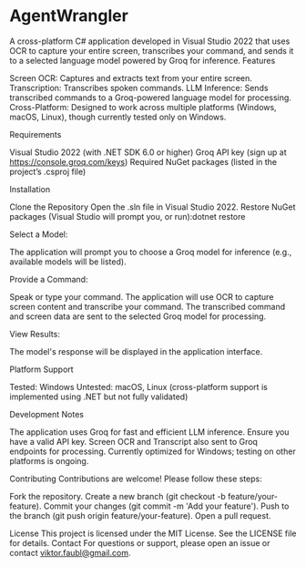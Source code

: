 # AgentWrangler

A cross-platform C# application developed in Visual Studio 2022 that uses OCR to capture your entire screen, transcribes your command, and sends it to a selected language model powered by Groq for inference.
Features

Screen OCR: Captures and extracts text from your entire screen.
Transcription: Transcribes spoken commands.
LLM Inference: Sends transcribed commands to a Groq-powered language model for processing.
Cross-Platform: Designed to work across multiple platforms (Windows, macOS, Linux), though currently tested only on Windows.

Requirements

Visual Studio 2022 (with .NET SDK 6.0 or higher)
Groq API key (sign up at https://console.groq.com/keys)
Required NuGet packages (listed in the project’s .csproj file)

Installation

Clone the Repository
Open the .sln file in Visual Studio 2022.
Restore NuGet packages (Visual Studio will prompt you, or run):dotnet restore

Select a Model:

The application will prompt you to choose a Groq model for inference (e.g., available models will be listed).


Provide a Command:

Speak or type your command. The application will use OCR to capture screen content and transcribe your command.
The transcribed command and screen data are sent to the selected Groq model for processing.

View Results:

The model's response will be displayed in the application interface.


Platform Support

Tested: Windows
Untested: macOS, Linux (cross-platform support is implemented using .NET but not fully validated)

Development Notes

The application uses Groq for fast and efficient LLM inference. Ensure you have a valid API key.
Screen OCR and Transcript also sent to Groq endpoints for processing.
Currently optimized for Windows; testing on other platforms is ongoing.

Contributing
Contributions are welcome! Please follow these steps:

Fork the repository.
Create a new branch (git checkout -b feature/your-feature).
Commit your changes (git commit -m 'Add your feature').
Push to the branch (git push origin feature/your-feature).
Open a pull request.

License
This project is licensed under the MIT License. See the LICENSE file for details.
Contact
For questions or support, please open an issue or contact viktor.faubl@gmail.com.